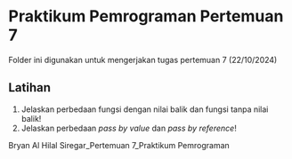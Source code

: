 # Praktikum Pemrograman Pertemuan 7

Folder ini digunakan untuk mengerjakan tugas pertemuan 7 (22/10/2024)

## Latihan
1. Jelaskan perbedaan fungsi dengan nilai balik dan fungsi tanpa nilai balik!
2. Jelaskan perbedaan $pass$ $by$ $value$ dan $pass$ $by$ $reference$!

Bryan Al Hilal Siregar_Pertemuan 7_Praktikum Pemrograman